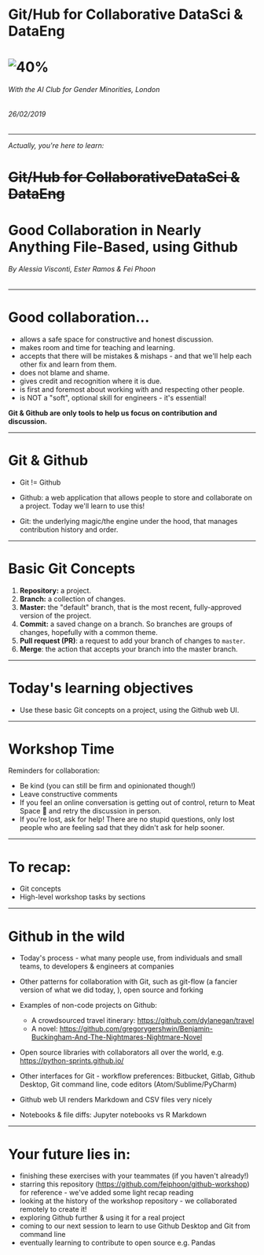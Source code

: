 <!--
$size: 4:3
$theme: gaia
template: invert
page_number: true
-->
# Git/Hub for Collaborative DataSci & DataEng

# ![40%](/Users/fei.phoon/Downloads/Octocat/Octocat.png)

###### *With the AI Club for Gender Minorities, London*
###### *26/02/2019*

---
*Actually, you're here to learn:*
# ~~Git/Hub for CollaborativeDataSci & DataEng~~
# Good Collaboration in Nearly Anything File-Based, using Github

###### By Alessia Visconti, Ester Ramos & Fei Phoon

---
# Good collaboration...

- allows a safe space for constructive and honest discussion.
- makes room and time for teaching and learning.
- accepts that there will be mistakes & mishaps - and that we'll help each other fix and learn from them.
- does not blame and shame.
- gives credit and recognition where it is due.
- is first and foremost about working with and respecting other people.
- is NOT a "soft", optional skill for engineers - it's essential!

**Git & Github are only tools to help us focus on contribution and discussion.**

---
# Git & Github

- Git != Github

- Github: a web application that allows people to store and collaborate on a project. Today we'll learn to use this!

- Git: the underlying magic/the engine under the hood, that manages contribution history and order.


---
# Basic Git Concepts

1. **Repository:** a project.
2. **Branch:** a collection of changes.
3. **Master:** the "default" branch, that is the most recent, fully-approved version of the project.
4. **Commit:** a saved change on a branch. So branches are groups of changes, hopefully with a common theme.
5. **Pull request (PR)**: a request to add your branch of changes to `master`.
6. **Merge**: the action that accepts your branch into the master branch.

---
# Today's learning objectives

- Use these basic Git concepts on a project, using the Github web UI.


---
# Workshop Time

Reminders for collaboration:

- Be kind (you can still be firm and opinionated though!)
- Leave constructive comments
- If you feel an online conversation is getting out of control, return to Meat Space :meat_on_bone: and retry the discussion in person.
- If you're lost, ask for help! There are no stupid questions, only lost people who are feeling sad that they didn't ask for help sooner.

---

# To recap:

- Git concepts
- High-level workshop tasks by sections

---
# Github in the wild

- Today's process - what many people use, from individuals and small teams, to developers & engineers at companies

- Other patterns for collaboration with Git, such as git-flow (a fancier version of what we did today, ), open source and forking


- Examples of non-code projects on Github:
  - A crowdsourced travel itinerary: https://github.com/dylanegan/travel
  - A novel: https://github.com/gregorygershwin/Benjamin-Buckingham-And-The-Nightmares-Nightmare-Novel

- Open source libraries with collaborators all over the world, e.g. https://python-sprints.github.io/


- Other interfaces for Git - workflow preferences: Bitbucket, Gitlab, Github Desktop, Git command line, code editors (Atom/Sublime/PyCharm)


- Github web UI renders Markdown and CSV files very nicely
- Notebooks & file diffs: Jupyter notebooks vs R Markdown
---

# Your future lies in:

- finishing these exercises with your teammates (if you haven't already!)
- starring this repository (https://github.com/feiphoon/github-workshop) for reference - we've added some light recap reading
- looking at the history of the workshop repository - we collaborated remotely to create it!
- exploring Github further & using it for a real project
- coming to our next session to learn to use Github Desktop and Git from command line
- eventually learning to contribute to open source e.g. Pandas
